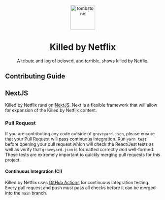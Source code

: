 <div align="center">
  <img src="https://static.killedbynetflix.info/com/tombstone.png" alt="tombstone" style="height: 80px; width: 80px; padding: 0 20px;">
  <h1>Killed by Netflix</h1>
  <p>A tribute and log of beloved, and terrible, shows killed by Netflix.</p>
</div>

## Contributing Guide

## NextJS
Killed by Netflix runs on [NextJS](https://nextjs.org/). Next is a flexible framework that will allow for expansion of the Killed by Netflix content.

### Pull Request

If you are contributing any code outside of `graveyard.json`, please ensure that your Pull Request will pass continuous integration. Run `yarn test` before opening your pull request which will check the React/Jest tests as well as verify that `graveyard.json` is formatted correctly _and_ well-formed. These tests are extremely important to quickly merging pull requests for this project.

#### Continuous Integration (CI)
Killed by Netflix uses [GitHub Actions](https://github.com/features/actions) for continuous integration testing. Every pull request and push must pass all checks before it can be merged into the `main` branch.
